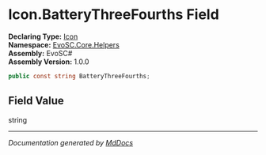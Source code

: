 ﻿<!--  
  <auto-generated>   
    The contents of this file were generated by a tool.  
    Changes to this file may be list if the file is regenerated  
  </auto-generated>   
-->

# Icon.BatteryThreeFourths Field

**Declaring Type:** [Icon](../index.md)  
**Namespace:** [EvoSC.Core.Helpers](../../index.md)  
**Assembly:** EvoSC\#  
**Assembly Version:** 1.0.0

```csharp
public const string BatteryThreeFourths;
```

## Field Value

string

___

*Documentation generated by [MdDocs](https://github.com/ap0llo/mddocs)*
